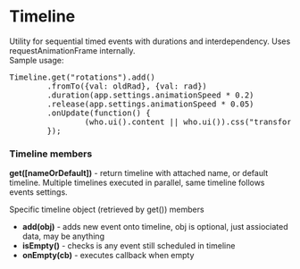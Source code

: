 # Timeline
Utility for sequential timed events with durations and interdependency. Uses requestAnimationFrame internally.
<br/>
Sample usage:

<pre>
Timeline.get("rotations").add()
        .fromTo({val: oldRad}, {val: rad})
        .duration(app.settings.animationSpeed * 0.2)
        .release(app.settings.animationSpeed * 0.05)
        .onUpdate(function() {
                (who.ui().content || who.ui()).css("transform", "rotate(" + cnt.val + "rad)")
        });
</pre>

<h3>Timeline members</h3>

<b>get([nameOrDefault])</b> - return timeline with attached name, or default timeline. Multiple timelines executed in parallel, same timeline follows events settings.

<p>
Specific timeline object (retrieved by get()) members
<ul>
<li>
<b>add(obj)</b> - adds new event onto timeline, obj is optional, just assiociated data, may be anything
</li>
<li>
<b>isEmpty()</b> - checks is any event still scheduled in timeline
</li>
<li>
<b>onEmpty(cb)</b> - executes callback when empty
</li>
</ul>
